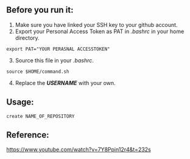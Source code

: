 ## Before you run it:
1. Make sure you have linked your SSH key to your github account.
2. Export your Personal Access Token as PAT in *.bashrc* in your home directory.
```
export PAT="YOUR PERASNAL ACCESSTOKEN"
```
3. Source this file in your *.bashrc*.
```
source $HOME/command.sh
```
4. Replace the ***USERNAME*** with your own.

## Usage:
```
create NAME_OF_REPOSITORY
```

## Reference:
https://www.youtube.com/watch?v=7Y8Ppin12r4&t=232s



